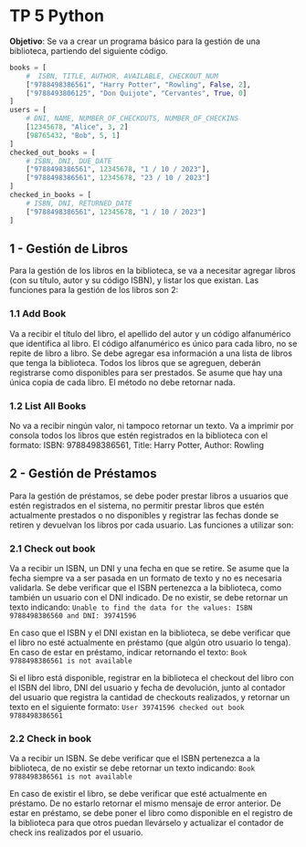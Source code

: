 # TP 5 Python

**Objetivo**: Se va a crear un programa básico para la gestión de una biblioteca, partiendo del siguiente código.

```python
books = [
    #  ISBN, TITLE, AUTHOR, AVAILABLE, CHECKOUT_NUM
    ["9788498386561", "Harry Potter", "Rowling", False, 2],
    ["9788493806125", "Don Quijote", "Cervantes", True, 0]
]
users = [
    # DNI, NAME, NUMBER_OF_CHECKOUTS, NUMBER_OF_CHECKINS
    [12345678, "Alice", 3, 2]
    [98765432, "Bob", 5, 1]
]
checked_out_books = [
    # ISBN, DNI, DUE_DATE
    ["9788498386561", 12345678, "1 / 10 / 2023"],
    ["9788498386561", 12345678, "23 / 10 / 2023"]
]
checked_in_books = [
    # ISBN, DNI, RETURNED_DATE
    ["9788498386561", 12345678, "1 / 10 / 2023"]
]
```

## 1 - Gestión de Libros
Para la gestión de los libros en la biblioteca, se va a necesitar agregar libros (con su título, autor y su código ISBN), y listar los que existan.
Las funciones para la gestión de los libros son 2:

### 1.1 Add Book
Va a recibir el título del libro, el apellido del autor y un código alfanumérico que identifica al libro. El código alfanumérico es único para cada libro, no se repite de libro a libro. Se debe agregar esa información a una lista de libros que tenga la biblioteca. Todos los libros que se agreguen, deberán registrarse como disponibles para ser prestados. Se asume que hay una única copia de cada libro.  El método no debe retornar nada.

### 1.2 List All Books
No va a recibir ningún valor, ni tampoco retornar un texto. Va a imprimir por consola todos los libros que estén registrados en la biblioteca con el formato:
ISBN: 9788498386561, Title: Harry Potter, Author: Rowling

## 2 - Gestión de Préstamos
Para la gestión de préstamos, se debe poder prestar libros a usuarios que estén registrados en el sistema, no permitir prestar libros que estén actualmente prestados o no disponibles y registrar las fechas donde se retiren y devuelvan los libros por cada usuario.
Las funciones a utilizar son:

### 2.1 Check out book
Va a recibir un ISBN, un DNI y una fecha en que se retire. Se asume que la fecha siempre va a ser pasada en un formato de texto y no es necesaria validarla. Se debe verificar que el ISBN pertenezca a la biblioteca, como también un usuario con el DNI indicado. De no existir, se debe retornar un texto indicando:
`Unable to find the data for the values: ISBN 9788498386560 and DNI: 39741596`

En caso que el ISBN y el DNI existan en la biblioteca, se debe verificar que el libro no esté actualmente en préstamo (que algún otro usuario lo tenga). En caso de estar en préstamo, indicar retornando el texto:
`Book 9788498386561 is not available`

Si el libro está disponible, registrar en la biblioteca el checkout del libro con el ISBN del libro, DNI del usuario y fecha de devolución, junto al contador del usuario que registra la cantidad de checkouts realizados, y retornar un texto en el siguiente formato:
`User 39741596 checked out book 9788498386561`
### 2.2 Check in book
Va a recibir un ISBN. Se debe verificar que el ISBN pertenezca a la biblioteca, de no existir se debe retornar un texto indicando:
`Book 9788498386561 is not available`

En caso de existir el libro, se debe verificar que esté actualmente en préstamo. De no estarlo retornar el mismo mensaje de error anterior. De estar en préstamo, se debe poner el libro como disponible en el registro de la biblioteca para que otros puedan llevárselo y actualizar el contador de check ins realizados por el usuario.
